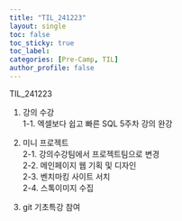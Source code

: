 ```yaml
---
title: "TIL_241223"
layout: single
toc: false
toc_sticky: true
toc_label: 
categories: [Pre-Camp, TIL]
author_profile: false
---
```


TIL_241223

1. 강의 수강
<br/>1-1. 엑셀보다 쉽고 빠른 SQL 5주차 강의 완강

2. 미니 프로젝트
<br/>2-1. 강의수강팀에서 프로젝트팀으로 변경
<br/>2-2. 메인페이지 웹 기획 및 디자인
<br/>2-3. 벤치마킹 사이트 서치
<br/>2-4. 스톡이미지 수집

3. git 기초특강 참여